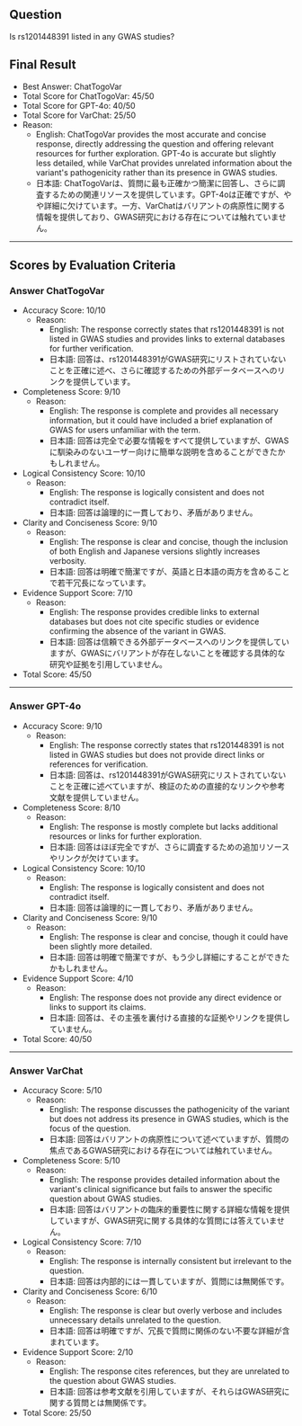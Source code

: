 ## Question

Is rs1201448391 listed in any GWAS studies?

## Final Result

- Best Answer: ChatTogoVar
- Total Score for ChatTogoVar: 45/50
- Total Score for GPT-4o: 40/50
- Total Score for VarChat: 25/50
- Reason:
  - English: ChatTogoVar provides the most accurate and concise response, directly addressing the question and offering relevant resources for further exploration. GPT-4o is accurate but slightly less detailed, while VarChat provides unrelated information about the variant's pathogenicity rather than its presence in GWAS studies.
  - 日本語: ChatTogoVarは、質問に最も正確かつ簡潔に回答し、さらに調査するための関連リソースを提供しています。GPT-4oは正確ですが、やや詳細に欠けています。一方、VarChatはバリアントの病原性に関する情報を提供しており、GWAS研究における存在については触れていません。

---

## Scores by Evaluation Criteria

### Answer ChatTogoVar
- Accuracy Score: 10/10
  - Reason: 
    - English: The response correctly states that rs1201448391 is not listed in GWAS studies and provides links to external databases for further verification.
    - 日本語: 回答は、rs1201448391がGWAS研究にリストされていないことを正確に述べ、さらに確認するための外部データベースへのリンクを提供しています。
- Completeness Score: 9/10
  - Reason: 
    - English: The response is complete and provides all necessary information, but it could have included a brief explanation of GWAS for users unfamiliar with the term.
    - 日本語: 回答は完全で必要な情報をすべて提供していますが、GWASに馴染みのないユーザー向けに簡単な説明を含めることができたかもしれません。
- Logical Consistency Score: 10/10
  - Reason: 
    - English: The response is logically consistent and does not contradict itself.
    - 日本語: 回答は論理的に一貫しており、矛盾がありません。
- Clarity and Conciseness Score: 9/10
  - Reason: 
    - English: The response is clear and concise, though the inclusion of both English and Japanese versions slightly increases verbosity.
    - 日本語: 回答は明確で簡潔ですが、英語と日本語の両方を含めることで若干冗長になっています。
- Evidence Support Score: 7/10
  - Reason: 
    - English: The response provides credible links to external databases but does not cite specific studies or evidence confirming the absence of the variant in GWAS.
    - 日本語: 回答は信頼できる外部データベースへのリンクを提供していますが、GWASにバリアントが存在しないことを確認する具体的な研究や証拠を引用していません。
- Total Score: 45/50

---

### Answer GPT-4o
- Accuracy Score: 9/10
  - Reason: 
    - English: The response correctly states that rs1201448391 is not listed in GWAS studies but does not provide direct links or references for verification.
    - 日本語: 回答は、rs1201448391がGWAS研究にリストされていないことを正確に述べていますが、検証のための直接的なリンクや参考文献を提供していません。
- Completeness Score: 8/10
  - Reason: 
    - English: The response is mostly complete but lacks additional resources or links for further exploration.
    - 日本語: 回答はほぼ完全ですが、さらに調査するための追加リソースやリンクが欠けています。
- Logical Consistency Score: 10/10
  - Reason: 
    - English: The response is logically consistent and does not contradict itself.
    - 日本語: 回答は論理的に一貫しており、矛盾がありません。
- Clarity and Conciseness Score: 9/10
  - Reason: 
    - English: The response is clear and concise, though it could have been slightly more detailed.
    - 日本語: 回答は明確で簡潔ですが、もう少し詳細にすることができたかもしれません。
- Evidence Support Score: 4/10
  - Reason: 
    - English: The response does not provide any direct evidence or links to support its claims.
    - 日本語: 回答は、その主張を裏付ける直接的な証拠やリンクを提供していません。
- Total Score: 40/50

---

### Answer VarChat
- Accuracy Score: 5/10
  - Reason: 
    - English: The response discusses the pathogenicity of the variant but does not address its presence in GWAS studies, which is the focus of the question.
    - 日本語: 回答はバリアントの病原性について述べていますが、質問の焦点であるGWAS研究における存在については触れていません。
- Completeness Score: 5/10
  - Reason: 
    - English: The response provides detailed information about the variant's clinical significance but fails to answer the specific question about GWAS studies.
    - 日本語: 回答はバリアントの臨床的重要性に関する詳細な情報を提供していますが、GWAS研究に関する具体的な質問には答えていません。
- Logical Consistency Score: 7/10
  - Reason: 
    - English: The response is internally consistent but irrelevant to the question.
    - 日本語: 回答は内部的には一貫していますが、質問には無関係です。
- Clarity and Conciseness Score: 6/10
  - Reason: 
    - English: The response is clear but overly verbose and includes unnecessary details unrelated to the question.
    - 日本語: 回答は明確ですが、冗長で質問に関係のない不要な詳細が含まれています。
- Evidence Support Score: 2/10
  - Reason: 
    - English: The response cites references, but they are unrelated to the question about GWAS studies.
    - 日本語: 回答は参考文献を引用していますが、それらはGWAS研究に関する質問とは無関係です。
- Total Score: 25/50